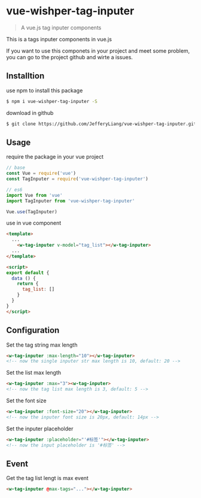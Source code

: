 # vue-wishper-tag-inputer

> A vue.js tag inputer components

This is a tags inputer components in vue.js

If you want to use this componets in your project and meet some problem, you can go to the project github and wirte a issues.

## Installtion

use npm to install this package

```bash
$ npm i vue-wishper-tag-inputer -S
```

download in github

```bash
$ git clone https://github.com/JefferyLiang/vue-wishper-tag-inputer.git vue-wishper-tag-inputer
```

## Usage

require the package in your vue project

```javascript
// base
const Vue = require('vue')
const TagInputer = require('vue-wishper-tag-inputer')

// es6
import Vue from 'vue'
import TagInputer from 'vue-wishper-tag-inputer'

Vue.use(TagInputer)
```

use in vue component

```html
<template>
  ...
    <w-tag-inputer v-model="tag_list"></w-tag-inputer>
  ...
</template>

<script>
export default {
  data () {
    return {
      tag_list: []
    }
  }
}
</script>
```

## Configuration

Set the tag string max length

```html
<w-tag-inputer :max-length="10"></w-tag-inputer>
<!-- now the single inputer str max length is 10, default: 20 -->
```

Set the list max length
```html
<w-tag-inputer :max="3"><w-tag-inputer>
<!-- now the tag list max length is 3, default: 5 -->
```

Set the font size
```html
<w-tag-inputer :font-size="20"></w-tag-inputer>
<!-- now the inputer font size is 20px, default: 14px -->
```

Set the inputer placeholder
```html
<w-tag-inputer :placeholder="'#标签'"></w-tag-inputer>
<!-- now the input placeholder is '#标签' -->
```

## Event

Get the tag list lengt is max event
```html
<w-tag-inputer @max-tags="..."></w-tag-inputer>
```